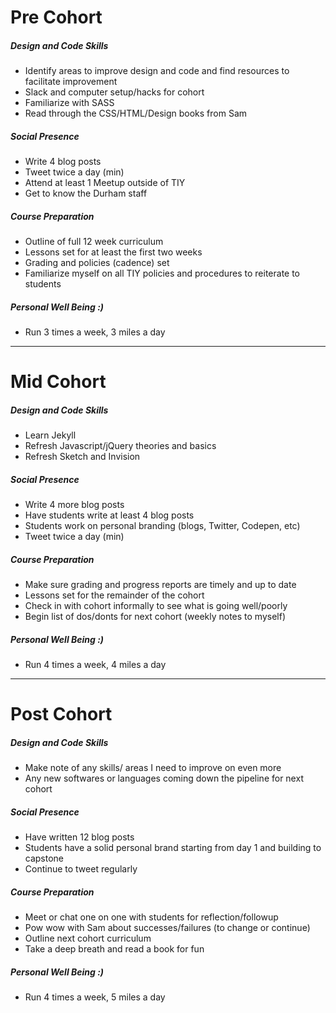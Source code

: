 # Pre Cohort 
##### Design and Code Skills 
- Identify areas to improve design and code and find resources to facilitate improvement
- Slack and computer setup/hacks for cohort 
- Familiarize with SASS 
- Read through the CSS/HTML/Design books from Sam 

##### Social Presence
- Write 4 blog posts 
- Tweet twice a day (min)
- Attend at least 1 Meetup outside of TIY
- Get to know the Durham staff


##### Course Preparation 
- Outline of full 12 week curriculum 
- Lessons set for at least the first two weeks
- Grading and policies (cadence) set
- Familiarize myself on all TIY policies and procedures to reiterate to students

##### Personal Well Being :)
- Run 3 times a week, 3 miles a day 
---

# Mid Cohort
##### Design and Code Skills 
- Learn Jekyll
- Refresh Javascript/jQuery theories and basics
- Refresh Sketch and Invision

##### Social Presence
- Write 4 more blog posts 
- Have students write at least 4 blog posts 
- Students work on personal branding (blogs, Twitter, Codepen, etc)
- Tweet twice a day (min)

##### Course Preparation 
- Make sure grading and progress reports are timely and up to date
- Lessons set for the remainder of the cohort
- Check in with cohort informally to see what is going well/poorly
- Begin list of dos/donts for next cohort (weekly notes to myself)

##### Personal Well Being :)
- Run 4 times a week, 4 miles a day 
---

# Post Cohort
##### Design and Code Skills 
- Make note of any skills/ areas I need to improve on even more 
- Any new softwares or languages coming down the pipeline for next cohort 

##### Social Presence
- Have written 12 blog posts
- Students have a solid personal brand starting from day 1 and building to capstone 
- Continue to tweet regularly 

##### Course Preparation 
- Meet or chat one on one with students for reflection/followup
- Pow wow with Sam about successes/failures (to change or continue) 
- Outline next cohort curriculum 
- Take a deep breath and read a book for fun 

##### Personal Well Being :)
- Run 4 times a week, 5 miles a day 


